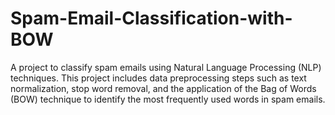 # Spam-Email-Classification-with-BOW
A project to classify spam emails using Natural Language Processing (NLP) techniques. This project includes data preprocessing steps such as text normalization, stop word removal, and the application of the Bag of Words (BOW) technique to identify the most frequently used words in spam emails.
